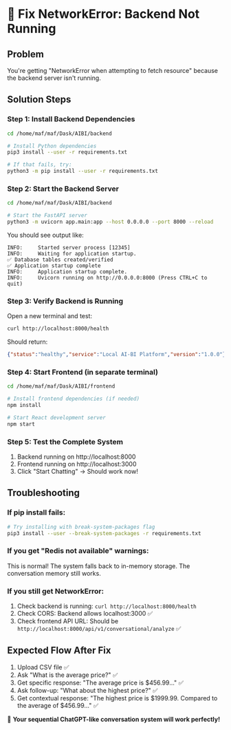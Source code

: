 # 🔧 Fix NetworkError: Backend Not Running

## **Problem**
You're getting "NetworkError when attempting to fetch resource" because the backend server isn't running.

## **Solution Steps**

### **Step 1: Install Backend Dependencies**
```bash
cd /home/maf/maf/Dask/AIBI/backend

# Install Python dependencies
pip3 install --user -r requirements.txt

# If that fails, try:
python3 -m pip install --user -r requirements.txt
```

### **Step 2: Start the Backend Server**
```bash
cd /home/maf/maf/Dask/AIBI/backend

# Start the FastAPI server
python3 -m uvicorn app.main:app --host 0.0.0.0 --port 8000 --reload
```

You should see output like:
```
INFO:     Started server process [12345]
INFO:     Waiting for application startup.
✅ Database tables created/verified
✅ Application startup complete
INFO:     Application startup complete.
INFO:     Uvicorn running on http://0.0.0.0:8000 (Press CTRL+C to quit)
```

### **Step 3: Verify Backend is Running**
Open a new terminal and test:
```bash
curl http://localhost:8000/health
```

Should return:
```json
{"status":"healthy","service":"Local AI-BI Platform","version":"1.0.0"}
```

### **Step 4: Start Frontend (in separate terminal)**
```bash
cd /home/maf/maf/Dask/AIBI/frontend

# Install frontend dependencies (if needed)
npm install

# Start React development server
npm start
```

### **Step 5: Test the Complete System**
1. Backend running on http://localhost:8000
2. Frontend running on http://localhost:3000
3. Click "Start Chatting" → Should work now!

## **Troubleshooting**

### **If pip install fails:**
```bash
# Try installing with break-system-packages flag
pip3 install --user --break-system-packages -r requirements.txt
```

### **If you get "Redis not available" warnings:**
This is normal! The system falls back to in-memory storage. The conversation memory still works.

### **If you still get NetworkError:**
1. Check backend is running: `curl http://localhost:8000/health`
2. Check CORS: Backend allows localhost:3000 ✅
3. Check frontend API URL: Should be `http://localhost:8000/api/v1/conversational/analyze` ✅

## **Expected Flow After Fix**
1. Upload CSV file ✅
2. Ask "What is the average price?" ✅
3. Get specific response: "The average price is $456.99..." ✅
4. Ask follow-up: "What about the highest price?" ✅
5. Get contextual response: "The highest price is $1999.99. Compared to the average of $456.99..." ✅

🎉 **Your sequential ChatGPT-like conversation system will work perfectly!**